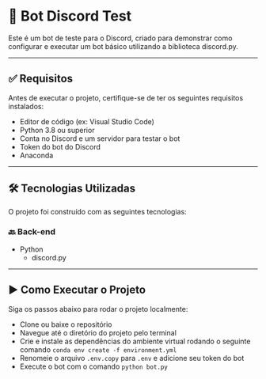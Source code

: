 # 🚀 Bot Discord Test

Este é um bot de teste para o Discord, criado para demonstrar como configurar e executar um bot básico utilizando a biblioteca discord.py.

---

## ✅ Requisitos

Antes de executar o projeto, certifique-se de ter os seguintes requisitos instalados:

- Editor de código (ex: Visual Studio Code)
- Python 3.8 ou superior
- Conta no Discord e um servidor para testar o bot
- Token do bot do Discord
- Anaconda

---

## 🛠 Tecnologias Utilizadas

O projeto foi construído com as seguintes tecnologias:

### 🔙 Back-end
- Python
    - discord.py


---

## ▶️ Como Executar o Projeto

Siga os passos abaixo para rodar o projeto localmente:

- Clone ou baixe o repositório
- Navegue até o diretório do projeto pelo terminal
- Crie e instale as dependências do ambiente virtual rodando o seguinte comando `conda env create -f environment.yml`
- Renomeie o arquivo `.env.copy` para `.env` e adicione seu token do bot
- Execute o bot com o comando `python bot.py`



